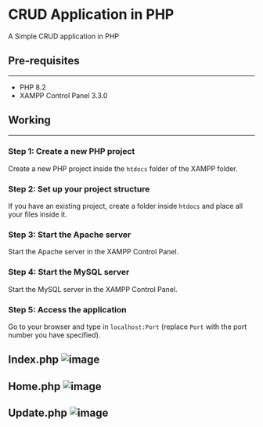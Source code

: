 # CRUD Application in PHP
A Simple CRUD application in PHP

## Pre-requisites
---------------

* PHP 8.2
* XAMPP Control Panel 3.3.0

## Working
---------

### Step 1: Create a new PHP project

Create a new PHP project inside the `htdocs` folder of the XAMPP folder.

### Step 2: Set up your project structure

If you have an existing project, create a folder inside `htdocs` and place all your files inside it.

### Step 3: Start the Apache server

Start the Apache server in the XAMPP Control Panel.

### Step 4: Start the MySQL server

Start the MySQL server in the XAMPP Control Panel.

### Step 5: Access the application

Go to your browser and type in `localhost:Port` (replace `Port` with the port number you have specified).

Index.php
 ![image](https://github.com/user-attachments/assets/a0221a85-3c39-46e0-ad7c-4d2c0f0927ea)
 ---
Home.php
![image](https://github.com/user-attachments/assets/18416b79-fba6-406e-bdaa-e3925e8bea5d)
---
Update.php
![image](https://github.com/user-attachments/assets/54512d1a-d026-4f17-84a9-d0bf57083b44)
---

